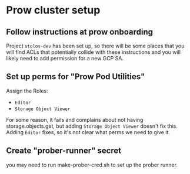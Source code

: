 
# Prow cluster setup

## Follow instructions at prow onboarding

Project `stolos-dev` has been set up, so there will be some places that you
will find ACLs that potentially collide with these instructions and you will
likely need to add permission for a new GCP SA.

## Set up perms for "Prow Pod Utilities"

Assign the Roles:

- `Editor`
- `Storage Object Viewer`

For some reason, it fails and complains about not having storage.objects.get,
but adding `Storage Object Viewer` doesn't fix this.  Adding `Editor` fixes, so
it's not clear what perms we need to give it.

## Create "prober-runner" secret

you may need to run make-prober-cred.sh to set up the prober runner.
